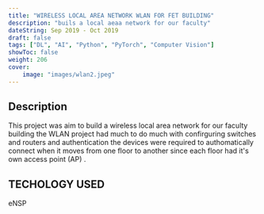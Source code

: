 ```yaml
---
title: "WIRELESS LOCAL AREA NETWORK WLAN FOR FET BUILDING"
description: "buils a local aeaa network for our faculty"
dateString: Sep 2019 - Oct 2019
draft: false
tags: ["DL", "AI", "Python", "PyTorch", "Computer Vision"]
showToc: false
weight: 206
cover:
    image: "images/wlan2.jpeg"
--- 
```



## Description

This project was aim to build a wireless local area network for our faculty building
the WLAN project had much to do  much with confirguring switches and routers and authentication the devices were required to  authomatically connect when it moves from one floor to another since each floor had it's own access point (AP)
.
## TECHOLOGY USED
eNSP
